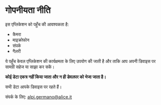 # गोपनीयता नीति

इस एप्लिकेशन को पहुँच की आवश्यकता है:
- कैमरा
- माइक्रोफोन
- संपर्क
- गैलरी

ये पहुँच केवल एप्लिकेशन की कार्यक्षमता के लिए उपयोग की जाती है और ताकि आप अपनी डिवाइस पर सामग्री सहेज या साझा कर सकें।

**कोई डेटा एकत्र नहीं किया जाता और न ही डेवलपर को भेजा जाता है।**

सभी डेटा आपके डिवाइस पर रहते हैं।

संपर्क के लिए: alpi.germano@alice.it
